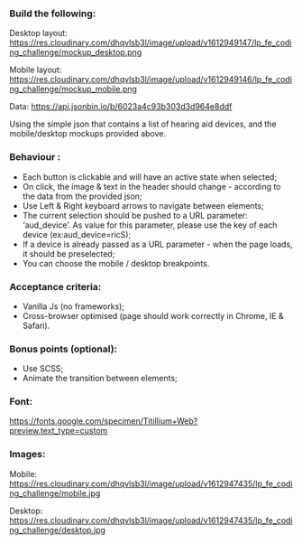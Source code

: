 
### Build the following:

Desktop layout:
https://res.cloudinary.com/dhqvlsb3l/image/upload/v1612949147/lp_fe_coding_challenge/mockup_desktop.png

Mobile layout:
https://res.cloudinary.com/dhqvlsb3l/image/upload/v1612949146/lp_fe_coding_challenge/mockup_mobile.png

Data: https://api.jsonbin.io/b/6023a4c93b303d3d964e8ddf

Using the simple json that contains a list of hearing aid devices, and the mobile/desktop mockups provided above.


### Behaviour :
- Each button is clickable and will have an active state when selected;
- On click, the image & text in the header should change - according to the data from the provided json;
- Use Left & Right keyboard arrows to navigate between elements;
- The current selection should be pushed to a URL parameter: ‘aud_device’. As value for this parameter, please use the key of each device (ex:aud_device=ricS);
- If a device is already passed as a URL parameter - when the page loads, it should be preselected;
- You can choose the mobile / desktop breakpoints.

### Acceptance criteria:
- Vanilla Js (no frameworks);
- Cross-browser optimised (page should work correctly in Chrome, IE & Safari).

### Bonus points (optional):
- Use SCSS;
- Animate the transition between elements;

### Font:
https://fonts.google.com/specimen/Titillium+Web?preview.text_type=custom

### Images:
Mobile: https://res.cloudinary.com/dhqvlsb3l/image/upload/v1612947435/lp_fe_coding_challenge/mobile.jpg

Desktop: https://res.cloudinary.com/dhqvlsb3l/image/upload/v1612947435/lp_fe_coding_challenge/desktop.jpg

